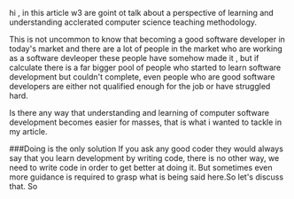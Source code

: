 hi , in this article  w3 are goint ot talk about a perspective of learning and understanding acclerated computer science teaching methodology. 

This is not uncommon to know that becoming a good software developer in today's market and there are a lot of people in the market who are working as a software devleoper these people have somehow made it , but if calculate there is a far bigger pool of people who started to learn software development but couldn't complete, even people who are good software developers are either not qualified enough for the job or have struggled hard. 

Is there any way that understanding and learning of computer software development becomes easier for masses, that is what i wanted to tackle in my article. 

###Doing is the only solution 
If you ask any good coder they would always say that you learn development by writing code, there is no other way, we need to write code in order to get better at doing it. But sometimes even more guidance is required to grasp what is being said here.So let's discuss that. 
So